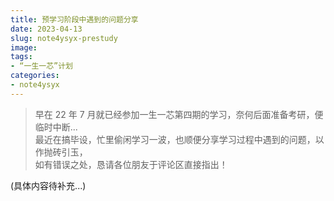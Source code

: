 ```yaml
---
title: 预学习阶段中遇到的问题分享
date: 2023-04-13
slug: note4ysyx-prestudy
image: 
tags: 
- “一生一芯”计划
categories:
- note4ysyx
---
```


> 早在 22 年 7 月就已经参加一生一芯第四期的学习，奈何后面准备考研，便临时中断...  
> 最近在搞毕设，忙里偷闲学习一波，也顺便分享学习过程中遇到的问题，以作抛砖引玉，  
> 如有错误之处，恳请各位朋友于评论区直接指出！

(具体内容待补充...)
